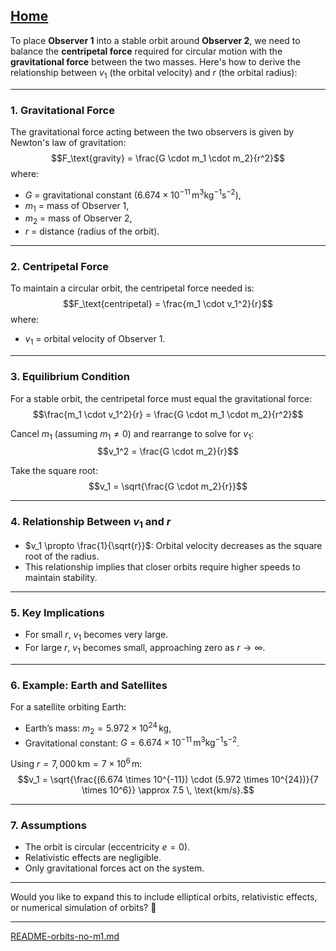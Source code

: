 [Home](https://t2m.io/VwvDcuw)
---

To place **Observer 1** into a stable orbit around **Observer 2**, we need to balance the **centripetal force** required for circular motion with the **gravitational force** between the two masses. Here's how to derive the relationship between $v_1$ (the orbital velocity) and $r$ (the orbital radius):

---

### **1. Gravitational Force**
The gravitational force acting between the two observers is given by Newton's law of gravitation:
$$F_\text{gravity} = \frac{G \cdot m_1 \cdot m_2}{r^2}$$
where:
- $G$ = gravitational constant ($6.674 \times 10^{-11} \, \text{m}^3 \text{kg}^{-1} \text{s}^{-2}$),
- $m_1$ = mass of Observer 1,
- $m_2$ = mass of Observer 2,
- $r$ = distance (radius of the orbit).

---

### **2. Centripetal Force**
To maintain a circular orbit, the centripetal force needed is:
$$F_\text{centripetal} = \frac{m_1 \cdot v_1^2}{r}$$
where:
- $v_1$ = orbital velocity of Observer 1.

---

### **3. Equilibrium Condition**
For a stable orbit, the centripetal force must equal the gravitational force:
$$\frac{m_1 \cdot v_1^2}{r} = \frac{G \cdot m_1 \cdot m_2}{r^2}$$

Cancel $m_1$ (assuming $m_1 \neq 0$) and rearrange to solve for $v_1$:
$$v_1^2 = \frac{G \cdot m_2}{r}$$

Take the square root:
$$v_1 = \sqrt{\frac{G \cdot m_2}{r}}$$

---

### **4. Relationship Between $v_1$ and $r$**
- $v_1 \propto \frac{1}{\sqrt{r}}$: Orbital velocity decreases as the square root of the radius.
- This relationship implies that closer orbits require higher speeds to maintain stability.

---

### **5. Key Implications**
- For small $r$, $v_1$ becomes very large.
- For large $r$, $v_1$ becomes small, approaching zero as $r \to \infty$.

---

### **6. Example: Earth and Satellites**
For a satellite orbiting Earth:
- Earth’s mass: $m_2 = 5.972 \times 10^{24} \, \text{kg}$,
- Gravitational constant: $G = 6.674 \times 10^{-11} \, \text{m}^3 \text{kg}^{-1} \text{s}^{-2}$.

Using $r = 7,000 \, \text{km} = 7 \times 10^6 \, \text{m}$:
$$v_1 = \sqrt{\frac{(6.674 \times 10^{-11}) \cdot (5.972 \times 10^{24})}{7 \times 10^6}} \approx 7.5 \, \text{km/s}.$$

---

### **7. Assumptions**
- The orbit is circular (eccentricity $e = 0$).
- Relativistic effects are negligible.
- Only gravitational forces act on the system.

---

Would you like to expand this to include elliptical orbits, relativistic effects, or numerical simulation of orbits? 🚀


---

[README-orbits-no-m1.md](https://t2m.io/P3YuMEs)
